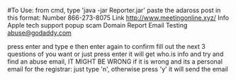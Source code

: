 #To Use:
from cmd, type 'java -jar Reporter.jar'
paste the adaross post in this format:
Number
866-273-8075
Link
http://www.meetingonline.xyz/
Info
Apple tech support popup scam
Domain Report Email Testing
abuse@godaddy.com

press enter and type e then enter again to confirm
fill out the next 3 questions of you want or just press enter
it will get who.is info and try and find an abuse email, IT MIGHT BE WRONG
if it is wrong and its a personal email for the registrar: just type 'n', otherwise press 'y'
it will send the email

